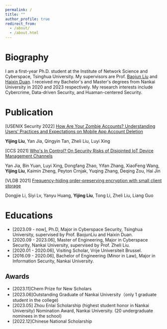 ```yaml
---
permalink: /
title: ""
author_profile: true
redirect_from: 
  - /about/
  - /about.html
---
```

Biography 
======
I am a first-year Ph.D. student at the Institute of Network Science and Cyberspace, Tsinghua University. My supervisors are Prof. [Baojun Liu](https://www.liubaojun.org/) and [Haixin Duan](https://netsec.ccert.edu.cn/people/duanhx/). I received my Bachelor's and Master's degrees from Nankai University in 2020 and 2023 respectively. My research interests include Cybercrime, Data-driven Security, and Huaman-centered Security. 


Publication 
======

\[USENIX Security 2022\] [How Are Your Zombie Accounts? Understanding Users' Practices and Expectations on Mobile App Account Deletion](../assets/usenix22.pdf)

**Yijing Liu**, Yan Jia, Qingyin Tan, Zheli Liu, Luyi Xing

\[CCS 2021\] [Who's In Control? On Security Risks of Disjointed IoT Device Management Channels](../assets/ccs21.pdf)

Yan Jia, Bin Yuan, Luyi Xing, Dongfang Zhao, Yifan Zhang, XiaoFeng Wang, **Yijing Liu**, Kaimin Zheng, Peyton Crnjak, Yuqing Zhang, Deqing Zou, Hai Jin

\[VLDB 2021\] [Frequency-hiding order-preserving encryption with small client storage](../assets/vldb21.pdf)

Dongjie Li, Siyi Lv, Yanyu Huang, **Yijing Liu**, Tong Li, Zheli Liu, Liang Guo

Educations
======
* \[2023.09 - now\], Ph.D, Major in Cyberspace Security, Tsinghua University, supervised by Prof. BaojunLiu and Haixin Duan.
* \[2020.09 - 2023.06\], Master of Engineering, Major in Cyberspace Security, Nankai University, supervised by Prof. Zheli Liu.
* \[2020.01 - 2020.06\], Visiting Scholar, Vrije Universiteit Brussel.
* \[2016.09 - 2020.06\], Bachelor of Engineering (Minor in Law), Major in Information Security, Nankai University.


Awards
------
* \[2023.11\]Chern Prize for New Scholars
* \[2023.06\]Outstanding Graduate of Nankai University（only 1 graduate student in the college) 
* \[2023.05\] Zhou Enlai Scholarship (highest student honor in Nankai University) Nomination Award, Nankai University. (20 undergraduate nominees in the school)
* \[2022.12\]Chinese National Scholarship

